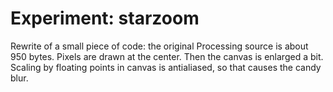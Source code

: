 <!--
  id: 2571
  date: 2014-04-24T11:19:04
  modified: 2015-10-25T07:07:10
  slug: experiment-starzoom
  type: post
  excerpt: <p>Rewrite of a small piece of code: the original Processing source is about 950 bytes. Pixels are drawn at the center. Then the canvas is enlarged a bit. Scaling by floating points in canvas is antialiased, so that causes the candy blur.</p>
  categories: uncategorized
  tags: cool shit, experiment, recursion
  inCv: 
  inPortfolio: 
  dateFrom: 
  dateTo: 
-->

# Experiment: starzoom

<p>Rewrite of a small piece of code: the original Processing source is about 950 bytes. Pixels are drawn at the center. Then the canvas is enlarged a bit. Scaling by floating points in canvas is antialiased, so that causes the candy blur.<br />
<!--more--></p>
<pre><code data-language="javascript" data-src="/wordpress/wp-content/themes/sjeiti/static/experiment/starzoom.js"></code></pre>
